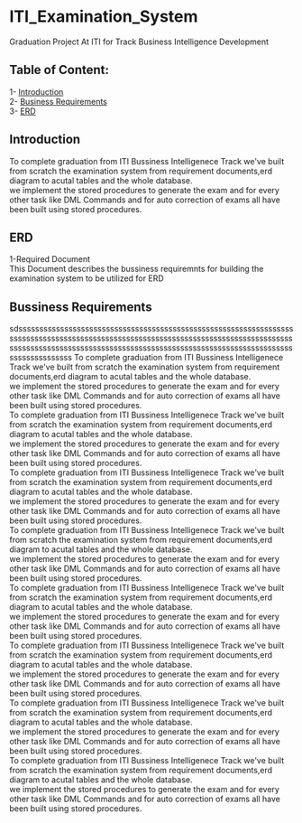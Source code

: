 # ITI_Examination_System
Graduation Project At ITI for Track Business Intelligence Development
## Table of Content:
1- [Introduction](#introduction) <br>
2- [Business Requirements](#bussiness-requirements) <br>
3- [ERD](#erd)

## Introduction
To complete graduation from ITI Bussiness Intelligenece Track we've built from scratch the examination system from requirement documents,erd diagram to acutal tables and the whole database.<br>
we implement the stored procedures to generate the exam and for every other task like DML Commands  and for auto correction of exams  all have been built using stored procedures.<br>
## ERD
1-Required Document <br>
This Document describes the bussiness requiremnts for building the examination system to be utilized for ERD 
## Bussiness Requirements
sdsssssssssssssssssssssssssssssssssssssssssssssssssssssssssssssssssssssssssssssssssssssssssssssssssssssssssssssssssssssssssssssssssssssssssssssssssssssssssssssssssssssssssssssssssssssssssssssssssssssssssssssssssssssssss
To complete graduation from ITI Bussiness Intelligenece Track we've built from scratch the examination system from requirement documents,erd diagram to acutal tables and the whole database.<br>
we implement the stored procedures to generate the exam and for every other task like DML Commands  and for auto correction of exams  all have been built using stored procedures.<br>To complete graduation from ITI Bussiness Intelligenece Track we've built from scratch the examination system from requirement documents,erd diagram to acutal tables and the whole database.<br>
we implement the stored procedures to generate the exam and for every other task like DML Commands  and for auto correction of exams  all have been built using stored procedures.<br>
To complete graduation from ITI Bussiness Intelligenece Track we've built from scratch the examination system from requirement documents,erd diagram to acutal tables and the whole database.<br>
we implement the stored procedures to generate the exam and for every other task like DML Commands  and for auto correction of exams  all have been built using stored procedures.<br>To complete graduation from ITI Bussiness Intelligenece Track we've built from scratch the examination system from requirement documents,erd diagram to acutal tables and the whole database.<br>
we implement the stored procedures to generate the exam and for every other task like DML Commands  and for auto correction of exams  all have been built using stored procedures.<br>To complete graduation from ITI Bussiness Intelligenece Track we've built from scratch the examination system from requirement documents,erd diagram to acutal tables and the whole database.<br>
we implement the stored procedures to generate the exam and for every other task like DML Commands  and for auto correction of exams  all have been built using stored procedures.<br>To complete graduation from ITI Bussiness Intelligenece Track we've built from scratch the examination system from requirement documents,erd diagram to acutal tables and the whole database.<br>
we implement the stored procedures to generate the exam and for every other task like DML Commands  and for auto correction of exams  all have been built using stored procedures.<br>To complete graduation from ITI Bussiness Intelligenece Track we've built from scratch the examination system from requirement documents,erd diagram to acutal tables and the whole database.<br>
we implement the stored procedures to generate the exam and for every other task like DML Commands  and for auto correction of exams  all have been built using stored procedures.<br>To complete graduation from ITI Bussiness Intelligenece Track we've built from scratch the examination system from requirement documents,erd diagram to acutal tables and the whole database.<br>
we implement the stored procedures to generate the exam and for every other task like DML Commands  and for auto correction of exams  all have been built using stored procedures.<br>
